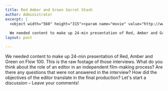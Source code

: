 ```yaml
---
title: Red Amber and Green Secret Stash
author: Administrator
excerpt: |
  <object width="560" height="315"><param name="movie" value="http://www.youtube.com/v/EwLDnSLiWSU?version=3&amp;hl=en_US&amp;rel=0"></param><param name="allowFullScreen" value="true"></param><param name="allowscriptaccess" value="always"></param><embed src="http://www.youtube.com/v/EwLDnSLiWSU?version=3&amp;hl=en_US&amp;rel=0" type="application/x-shockwave-flash" width="560" height="315" allowscriptaccess="always" allowfullscreen="true"></embed></object>
  
  We needed content to make up 24-min presentation of Red, Amber and Green on Flow 100. This is the raw footage of those interviews...
layout: post

---
```

We needed content to make up 24-min presentation of Red, Amber and Green on Flow 100. This is the raw footage of those interviews. What do you think about the role of an editor in an independent film-making process? Are there any questions that were not answered in the interview? How did the objectives of the editor translate in the final production? Let's start a discussion – Leave your comments!